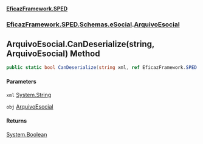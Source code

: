 #### [EficazFramework.SPED](EficazFrameworkSPED.md 'EficazFramework SPED')
### [EficazFramework.SPED.Schemas.eSocial](EficazFramework.SPED.Schemas.eSocial.md 'EficazFramework.SPED.Schemas.eSocial').[ArquivoEsocial](EficazFramework.SPED.Schemas.eSocial/ArquivoEsocial.md 'EficazFramework.SPED.Schemas.eSocial.ArquivoEsocial')

## ArquivoEsocial.CanDeserialize(string, ArquivoEsocial) Method

```csharp
public static bool CanDeserialize(string xml, ref EficazFramework.SPED.Schemas.eSocial.ArquivoEsocial obj);
```
#### Parameters

<a name='EficazFramework.SPED.Schemas.eSocial.ArquivoEsocial.CanDeserialize(string,EficazFramework.SPED.Schemas.eSocial.ArquivoEsocial).xml'></a>

`xml` [System.String](https://docs.microsoft.com/en-us/dotnet/api/System.String 'System.String')

<a name='EficazFramework.SPED.Schemas.eSocial.ArquivoEsocial.CanDeserialize(string,EficazFramework.SPED.Schemas.eSocial.ArquivoEsocial).obj'></a>

`obj` [ArquivoEsocial](EficazFramework.SPED.Schemas.eSocial/ArquivoEsocial.md 'EficazFramework.SPED.Schemas.eSocial.ArquivoEsocial')

#### Returns
[System.Boolean](https://docs.microsoft.com/en-us/dotnet/api/System.Boolean 'System.Boolean')